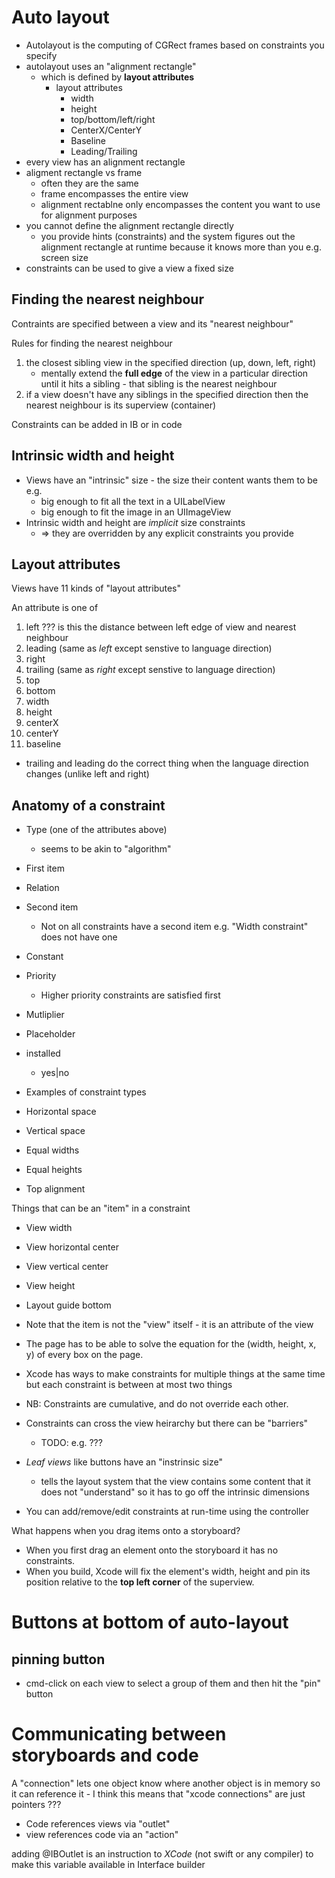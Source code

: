 # Auto layout

- Autolayout is the computing of CGRect frames based on constraints you specify
- autolayout uses an "alignment rectangle"
    - which is defined by **layout attributes**
        - layout attributes
            - width
            - height
            - top/bottom/left/right
            - CenterX/CenterY
            - Baseline
            - Leading/Trailing
- every view has an alignment rectangle
- aligment rectangle vs frame
    - often they are the same
    - frame encompasses the entire view
    - alignment rectablne only encompasses the content you want to use for
      alignment purposes
- you cannot define the alignment rectangle directly
    - you provide hints (constraints) and the system figures out the alignment
      rectangle at runtime because it knows more than you e.g. screen size
- constraints can be used to give a view a fixed size

## Finding the nearest neighbour

Contraints are specified between a view and its "nearest neighbour"

Rules for finding the nearest neighbour

1. the closest sibling view in the specified direction (up, down, left, right)
    - mentally extend the **full edge** of the view in a particular direction
      until it hits a sibling - that sibling is the nearest neighbour
1. if a view doesn't have any siblings in the specified direction then the
   nearest neighbour is its superview (container)

Constraints can be added in IB or in code

## Intrinsic width and height

- Views have an "intrinsic" size - the size their content wants them to be e.g.
    - big enough to fit all the text in a UILabelView
    - big enough to fit the image in an UIImageView
- Intrinsic width and height are _implicit_ size constraints
    - => they are overridden by any explicit constraints you provide

## Layout attributes

Views have 11 kinds of "layout attributes"

An attribute is one of

1. left ??? is this the distance between left edge of view and nearest neighbour
2. leading (same as _left_ except senstive to language direction)
3. right
4. trailing (same as _right_ except senstive to language direction)
5. top
6. bottom
7. width
8. height
9. centerX
10. centerY
11. baseline

- trailing and leading do the correct thing when the language direction changes
  (unlike left and right)

## Anatomy of a constraint

- Type (one of the attributes above)
    - seems to be akin to "algorithm"
- First item
- Relation
- Second item
    - Not on all constraints have a second item e.g. "Width constraint" does not
      have one
- Constant
- Priority
    - Higher priority constraints are satisfied first
- Mutliplier
- Placeholder
- installed
    - yes|no

- Examples of constraint types

- Horizontal space
- Vertical space
- Equal widths
- Equal heights
- Top alignment

Things that can be an "item" in a constraint

- View width
- View horizontal center
- View vertical center
- View height
- Layout guide bottom

- Note that the item is not the "view" itself - it is an attribute of the view
- The page has to be able to solve the equation for the (width, height, x, y) of
  every box on the page.
- Xcode has ways to make constraints for multiple things at the same time but
  each constraint is between at most two things
- NB: Constraints are cumulative, and do not override each other.
- Constraints can cross the view heirarchy but there can be "barriers"
    - TODO: e.g. ???
- _Leaf views_ like buttons have an "instrinsic size"
    - tells the layout system that the view contains some content that it does
      not "understand" so it has to go off the intrinsic dimensions
- You can add/remove/edit constraints at run-time using the controller

What happens when you drag items onto a storyboard?

- When you first drag an element onto the storyboard it has no constraints.
- When you build, Xcode will fix the element's width, height and pin its
  position relative to the **top left corner** of the superview.

# Buttons at bottom of auto-layout

## pinning button

- cmd-click on each view to select a group of them and then hit the "pin" button

# Communicating between storyboards and code

A "connection" lets one object know where another object is in memory so it can
reference it - I think this means that "xcode connections" are just pointers ???

- Code references views via "outlet"
- view references code via an "action"

adding @IBOutlet is an instruction to _XCode_ (not swift or any compiler) to
make this variable available in Interface builder
